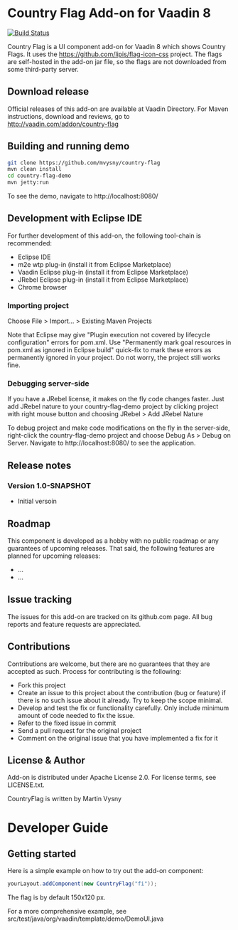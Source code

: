 # Country Flag Add-on for Vaadin 8

[![Build Status](https://travis-ci.org/mvysny/country-flag.svg?branch=master)](https://travis-ci.org/mvysny/country-flag)

Country Flag is a UI component add-on for Vaadin 8 which shows Country Flags. It uses the https://github.com/lipis/flag-icon-css
project. The flags are self-hosted in the add-on jar file, so the flags are not downloaded from some third-party server.

## Download release

Official releases of this add-on are available at Vaadin Directory. For Maven instructions, download and reviews, go to http://vaadin.com/addon/country-flag

## Building and running demo

```bash
git clone https://github.com/mvysny/country-flag
mvn clean install
cd country-flag-demo
mvn jetty:run
```

To see the demo, navigate to http://localhost:8080/

## Development with Eclipse IDE

For further development of this add-on, the following tool-chain is recommended:
- Eclipse IDE
- m2e wtp plug-in (install it from Eclipse Marketplace)
- Vaadin Eclipse plug-in (install it from Eclipse Marketplace)
- JRebel Eclipse plug-in (install it from Eclipse Marketplace)
- Chrome browser

### Importing project

Choose File > Import... > Existing Maven Projects

Note that Eclipse may give "Plugin execution not covered by lifecycle configuration" errors for pom.xml. Use "Permanently mark goal resources in pom.xml as ignored in Eclipse build" quick-fix to mark these errors as permanently ignored in your project. Do not worry, the project still works fine. 

### Debugging server-side

If you have a JRebel license, it makes on the fly code changes faster. Just add JRebel nature to your country-flag-demo project by clicking project with right mouse button and choosing JRebel > Add JRebel Nature

To debug project and make code modifications on the fly in the server-side, right-click the country-flag-demo project and choose Debug As > Debug on Server. Navigate to http://localhost:8080/ to see the application.

## Release notes

### Version 1.0-SNAPSHOT
- Initial versoin

## Roadmap

This component is developed as a hobby with no public roadmap or any guarantees of upcoming releases. That said, the following features are planned for upcoming releases:
- ...
- ...

## Issue tracking

The issues for this add-on are tracked on its github.com page. All bug reports and feature requests are appreciated. 

## Contributions

Contributions are welcome, but there are no guarantees that they are accepted as such. Process for contributing is the following:
- Fork this project
- Create an issue to this project about the contribution (bug or feature) if there is no such issue about it already. Try to keep the scope minimal.
- Develop and test the fix or functionality carefully. Only include minimum amount of code needed to fix the issue.
- Refer to the fixed issue in commit
- Send a pull request for the original project
- Comment on the original issue that you have implemented a fix for it

## License & Author

Add-on is distributed under Apache License 2.0. For license terms, see LICENSE.txt.

CountryFlag is written by Martin Vysny

# Developer Guide

## Getting started

Here is a simple example on how to try out the add-on component:

```java
yourLayout.addComponent(new CountryFlag("fi"));
```

The flag is by default 150x120 px.

For a more comprehensive example, see src/test/java/org/vaadin/template/demo/DemoUI.java
